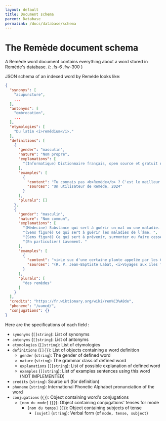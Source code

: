```yaml
---
layout: default
title: Document schema
parent: Database
permalink: /docs/database/schema
---
```


# The Remède document schema
A Remède word document contains everything about a word stored in Remède's database. 
{: .fs-6 .fw-300 }

JSON schema of an indexed word by Remède looks like:

```json
{
  "synonys": [
    "acupuncture",
    ...
  ],
  "antonyms": [
    "embrocation",
    ...
  ],
  "etymologies": [
    "Du latin <i>remĕdium</i>."
  ],
  "definitions": [
    {
      "gender": "masculin",
      "nature": "Nom propre",
      "explanations": [
        "(Informatique) Dictionnaire français, open source et gratuit qui a pour objectif de remplacer Antidote."
      ],
      "examples": [
        {
          "content": "Tu connais pas <b>Remède</b> ? C'est le meilleur dictionnaire mobile !",
          "sources": "Un utilisateur de Remède, 2024"
        }
      ],
      "plurals": []
    },
    {
      "gender": "masculin",
      "nature": "Nom commun",
      "explanations": [
        "(Médecine) Substance qui sert à guérir un mal ou une maladie. ",
        "(Sens figuré) Ce qui sert à guérir les maladies de l’âme. ",
        "(Sens figuré) Ce qui sert à prévenir, surmonter ou faire cesser un malheur, un inconvénient ou une disgrâce. ",
        "(En particulier) Lavement. "
      ],
      "examples": [
        {
          "content": "<i>Le suc d'une certaine plante appelée par les Caraïbes </i>touloula<i>, et par les Français </i>herbes aux flèches<i>, est, dit-on, le seul <b>remède</b> contre les plaies faites par les flèches empoisonnées avec le suc de mancenilier.</i> ",
          "sources": "(R. P. Jean-Baptiste Labat, <i>Voyages aux iles françaises de l'Amérique</i>, nouvelle édition d'après celle de 1722, Paris&#160;: chez Lefebvre &amp; chez A.-J. Ducollet, 1831, page 75)"
        }
      ],
      "plurals": [
        "des remèdes"
      ]
    }
  ],
  "credits": "https://fr.wiktionary.org/wiki/rem%C3%A8de",
  "phoneme": "/ʁəmɛd/",
  "conjugations": {}
}
```

Here are the specifications of each field :

- `synonyms` (`[]string`): List of synonyms
- `antonyms` (`[]string`): List of antonyms
- `etymologies` (`[]string`): List of etymologies
- `definitions` (`[]{}`): List of objects containing a word definition
    - `gender` (`string`): The gender of defined word
    - `nature` (`string`): The grammar class of defined word
    - `explanations` (`[]string`): List of possible explanation of defined word
    - `examples` (`[]string`): List of examples sentences using this word (NOT IMPLEMENTED)
- `credits` (`string`): Source url (for definition)
- `phoneme` (`string`): International Phonetic Alphabet pronunciation of the word
- `conjugations` (`{}`): Object containing word's conjugations
    - `[nom du mode]` (`{}`): Object containing conjugations' tenses for mode
        - `[nom du temps]` (`{}`): Object containing subjects of tense
            - `[sujet]` (`string`): Verbal form (of `mode, tense, subject`)
